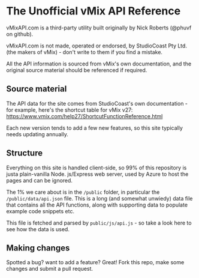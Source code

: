 # The Unofficial vMix API Reference

vMixAPI.com is a third-party utility built originally by Nick Roberts (@phuvf on github).

vMixAPI.com is not made, operated or endorsed, by StudioCoast Pty Ltd. (the makers of vMix) - don't write to them if you find a mistake.

All the API information is sourced from vMix's own documentation, and the original source material should be referenced if required.

## Source material

The API data for the site comes from StudioCoast's own documentation - for example, here's the shortcut table for vMix v27: https://www.vmix.com/help27/ShortcutFunctionReference.html

Each new version tends to add a few new features, so this site typically needs updating annually.

## Structure

Everything on this site is handled client-side, so 99% of this repository is justa  plain-vanilla Node. js/Express web server, used by Azure to host the pages and can be ignored.

The 1% we care about is in the `/public` folder, in particular the `/public/data/api.json` file. This is a long (and somewhat unwiedy) data file that contains all the API functions, along with supporting data to populate example code snippets etc.

This file is fetched and parsed by `public/js/api.js` - so take a look here to see how the data is used.

## Making changes

Spotted a bug? want to add a feature? Great! Fork this repo, make some changes and submit a pull request.
